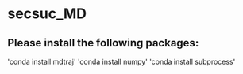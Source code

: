 # secsuc_MD
## Please install the following packages:
'conda install mdtraj'
'conda install numpy'
'conda install subprocess'
